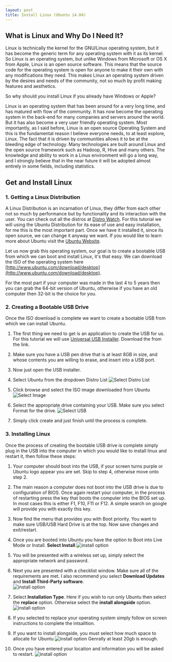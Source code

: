 ```yaml
---
layout: post
title: Install Linux (Ubuntu 14.04)
---
```


## What is Linux and Why Do I Need It?

Linux is technically the kernel for the GNU/Linux operating system, but it has become the generic term for any operating system with it as its kernel. So Linux is an operating system, but unlike Windows from Microsoft or OS X from Apple, Linux is an open source software. This means that the source code for the operating system is open for anyone to make it their own with any modifications they need. This makes Linux an operating system driven by the desires and needs of the community, not so much by profit making features and aesthetics. 

So why should you install Linux if you already have Windows or Apple? 

Linux is an operating system that has been around for a very long time, and has matured with flow of the community. It has now become the operating system in the back-end for many companies and servers around the world. But it has also become a very user friendly operating system. Most importantly, as I said before, Linux is an open source Operating System and this is the fundamental reason I believe everyone needs, to at least explore, Linux. The fact that it is driven by communities allows it to be at the bleeding edge of technology. Many technologies are built around Linux and the open source framework such as Hadoop, R, Hive and many others. The knowledge and ability to work in a Linux environment will go a long way, and I strongly believe that in the near future it will be adopted almost entirely in some fields, including statistics.   

## Get and Install Linux 

### 1. Getting a Linux Distribution 

A Linux Distribution is an incarnation of Linux, they differ from each other not so much by performance but by functionality and its interaction with the user. You can check out all the distros at [Distro Watch](http://distrowatch.com/). For this tutorial we will using the Ubuntu Distribution for its ease of use and easy installation, for me this is the most important part. Once we have it installed it, since its open source, we can change it anyway we want. If you would like to learn more about Ubuntu visit the [Ubuntu Website](http://ubuntu.com).

Let us now grab this operating system, our goal is to create a bootable USB from which we can boot and install Linux, it's that easy. We can download the ISO of the operating system here [http://www.ubuntu.com/download/desktop](http://www.ubuntu.com/download/desktop). 

For the most part if your computer was made in the last 4 to 5 years then you can grab the 64-bit version of Ubuntu, otherwise if you have an old computer then 32-bit is the choice for you. 

### 2. Creating a Bootable USB Drive

Once the ISO download is complete we want to create a bootable USB from which we can install Ubuntu. 

1. The first thing we need to get is an application to create the USB for us. For this tutorial we will use [Universal USB Installer](http://www.pendrivelinux.com/universal-usb-installer-easy-as-1-2-3/#button). Download the from the link.

2. Make sure you have a USB pen drive that is at least 8GB in size, and whose contents you are willing to erase, and insert into a USB port. 

3. Now just open the USB installer.

4. Select Ubuntu from the dropdown Distro List ![Select Distro List](/CSUEB-Big-Data/assets/usb-universal-ss2.PNG)

5. Click browse and select the ISO image downloaded from Ubuntu ![Select Image](/CSUEB-Big-Data/assets/usb-universal-ss3.PNG)

6. Select the appropriate drive containing your USB. Make sure you select Format for the drive. ![Select USB](/CSUEB-Big-Data/assets/usb-universal-ss4.PNG)

7. Simply click create and just finish until the process is complete.


### 3. Installing Linux

Once the process of creating the bootable USB drive is complete simply plug in the USB into the computer in which you would like to install linux and restart it, then follow these steps:

1. Your computer should boot into the USB, if your screen turns purple or Ubuntu logo appear you are set. Skip to step 4, otherwise move onto step 2.

2. The main reason a computer does not boot into the USB drive is due to configuration of BIOS. Once again restart your computer, in the process of restarting press the key that boots the computer into the BIOS set up. In most cases this is either F1, F10, F11 or F12. A simple search on google will provide you with exactly this key. 

3. Now find the menu that provides you with Boot priority. You want to make sure USB/USB Hard Drive is at the top. Now save changes and exit/restart.

4. Once you are booted into Ubuntu you have the option to Boot into Live Mode or Install. **Select Install** ![install option](/CSUEB-Big-Data/assets/installdesktop1.jpg)

5. You will be presented with a wireless set up, simply select the appropriate network and password. 

6. Next you are presented with a checklist window. Make sure all of the requirements are met. I also recommend you select **Download Updates** and **Install Third-Party software**.    
![install option](/CSUEB-Big-Data/assets/installdesktop-2.jpg) 

7. Select **Installation Type**. Here if you wish to run only Ubuntu then select the **replace** option. Otherwise select the **install alongside** option.
![install option](/CSUEB-Big-Data/assets/image-installdesktop-4.jpg)

8. If you selected to replace your operating system simply follow on screen instructions to complete the intsalltion.

9. If you want to install alongside, you must select how much space to allocate for Ubuntu
![install option](/CSUEB-Big-Data/assets/image-installdesktop-5.jpg)
Genrally at least 20gb is enough.

10. Once you have entered your location and information you will be asked to restart. 
![install option](/CSUEB-Big-Data/assets/image-installdesktop-10.jpg)
